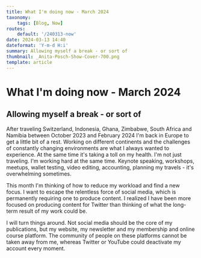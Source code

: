 ```yaml
---
title: What I'm doing now - March 2024
taxonomy:
    tags: [Blog, Now]
routes:
    default: '/240313-now'
date: 2024-03-13 14:40
dateformat: 'Y-m-d H:i'
summary: Allowing myself a break - or sort of
thumbnail: _Anita-Posch-Show-Cover-700.png
template: article
---
```


# What I'm doing now - March 2024

## Allowing myself a break - or sort of

After traveling Switzerland, Indonesia, Ghana, Zimbabwe, South Africa and Namibia between October 2023 and February 2024 I'm back in Europe to get a little bit of a rest. Working on different continents and the challenges of constantly changing environments are what I always wanted to experience. At the same time it's taking a toll on my health. I'm not just traveling. I'm working hard at the same time. Keynote speaking, workshops, meetups, wallet testing, video editing, accounting, planning my travels - it's overwhelming sometimes. 

This month I'm thinking of how to reduce my workload and find a new focus. I want to escape the relentless force of social media, which is permanently requiring one to produce content. I realized I have been more focused on producing content for Twitter than thinking of what the long-term result of my work could be.

I will turn things around. Not social media should be the core of my publications, but my website, my newsletter and my membership and online course platform. The community of people on these platforms cannot be taken away from me, whereas Twitter or YouTube could deactivate my account every moment.
